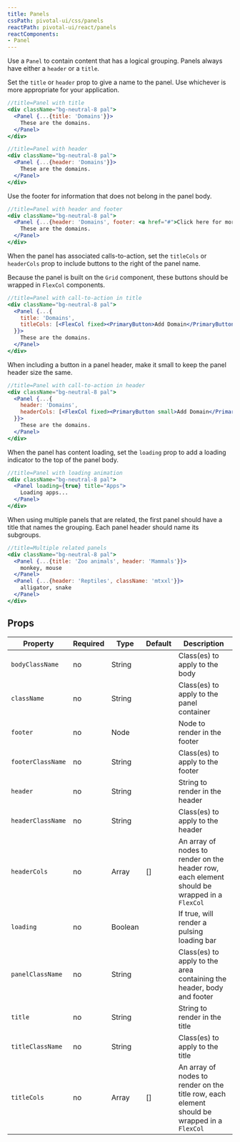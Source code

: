 ```yaml
---
title: Panels
cssPath: pivotal-ui/css/panels
reactPath: pivotal-ui/react/panels
reactComponents:
- Panel
---
```


Use a `Panel` to contain content that has a logical grouping. Panels always have either a `header` or a `title`.

Set the `title` or `header` prop to give a name to the panel. Use whichever is more appropriate for your application.

```jsx
//title=Panel with title
<div className="bg-neutral-8 pal">
  <Panel {...{title: 'Domains'}}>
    These are the domains.
  </Panel>
</div>
```

```jsx
//title=Panel with header
<div className="bg-neutral-8 pal">
  <Panel {...{header: 'Domains'}}>
    These are the domains.
  </Panel>
</div>
```

Use the footer for information that does not belong in the panel body.

```jsx
//title=Panel with header and footer
<div className="bg-neutral-8 pal">
  <Panel {...{header: 'Domains', footer: <a href="#">Click here for more info</a>}}>
    These are the domains.
  </Panel>
</div>
```

When the panel has associated calls-to-action, set the `titleCols` or `headerCols` prop to include buttons to the right of the panel name.

Because the panel is built on the `Grid` component, these buttons should be wrapped in `FlexCol` components.

```jsx
//title=Panel with call-to-action in title
<div className="bg-neutral-8 pal">
  <Panel {...{
    title: 'Domains',
    titleCols: [<FlexCol fixed><PrimaryButton>Add Domain</PrimaryButton></FlexCol>]
  }}>
    These are the domains.
  </Panel>
</div>
```

When including a button in a panel header, make it small to keep the panel header size the same.

```jsx
//title=Panel with call-to-action in header
<div className="bg-neutral-8 pal">
  <Panel {...{
    header: 'Domains',
    headerCols: [<FlexCol fixed><PrimaryButton small>Add Domain</PrimaryButton></FlexCol>]
  }}>
    These are the domains.
  </Panel>
</div>
```

When the panel has content loading, set the `loading` prop to add a loading indicator to the top of the panel body.

```jsx
//title=Panel with loading animation
<div className="bg-neutral-8 pal">
  <Panel loading={true} title="Apps">
    Loading apps...
  </Panel>
</div>
```

When using multiple panels that are related, the first panel should have a title that names the grouping. Each panel header should name its subgroups.

```jsx
//title=Multiple related panels
<div className="bg-neutral-8 pal">
  <Panel {...{title: 'Zoo animals', header: 'Mammals'}}>
    monkey, mouse
  </Panel>
  <Panel {...{header: 'Reptiles', className: 'mtxxl'}}>
    alligator, snake
  </Panel>
</div>
```

## Props

Property           | Required | Type    | Default | Description
-------------------|----------|---------|---------|------------
`bodyClassName`    | no       | String  |         | Class(es) to apply to the body
`className`        | no       | String  |         | Class(es) to apply to the panel container
`footer`           | no       | Node    |         | Node to render in the footer
`footerClassName`  | no       | String  |         | Class(es) to apply to the footer
`header`           | no       | String  |         | String to render in the header
`headerClassName`  | no       | String  |         | Class(es) to apply to the header
`headerCols`       | no       | Array   | []      | An array of nodes to render on the header row, each element should be wrapped in a `FlexCol`
`loading`          | no       | Boolean |         | If true, will render a pulsing loading bar
`panelClassName`   | no       | String  |         | Class(es) to apply to the area containing the header, body and footer
`title`            | no       | String  |         | String to render in the title
`titleClassName`   | no       | String  |         | Class(es) to apply to the title
`titleCols`        | no       | Array   | []      | An array of nodes to render on the title row, each element should be wrapped in a `FlexCol`
